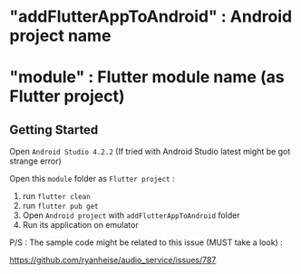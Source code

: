 # "addFlutterAppToAndroid" : Android project name
# "module" : Flutter module name (as Flutter project)

## Getting Started
Open `Android Studio 4.2.2` (If tried with Android Studio latest might be got strange error)

Open this `module` folder as `Flutter project` :
1. run `flutter clean`
2. run `flutter pub get`
3. Open `Android project` with `addFlutterAppToAndroid` folder
4. Run its application on emulator

P/S : The sample code might be related to this issue (MUST take a look) :

https://github.com/ryanheise/audio_service/issues/787
